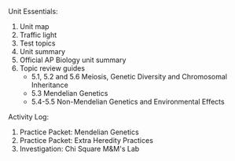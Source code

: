 Unit Essentials:

1. Unit map
2. Traffic light
3. Test topics
4. Unit summary
5. Official AP Biology unit summary
6. Topic review guides  
	- 5.1, 5.2 and 5.6 Meiosis, Genetic Diversity and Chromosomal Inheritance  
	- 5.3 Mendelian Genetics  
	- 5.4-5.5 Non-Mendelian Genetics and Environmental Effects

Activity Log:

1. Practice Packet: Mendelian Genetics
2. Practice Packet: Extra Heredity Practices
3. Investigation: Chi Square M&M's Lab